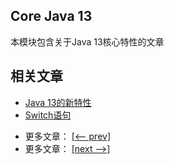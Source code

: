 ## Core Java 13

本模块包含关于Java 13核心特性的文章

## 相关文章

+ [Java 13的新特性](docs/Java13的新特性.md)
+ [Switch语句](docs/Switch语句.md)

- 更多文章： [[<-- prev]](../java12/README.md)
- 更多文章： [[next -->]](../java14/README.md)